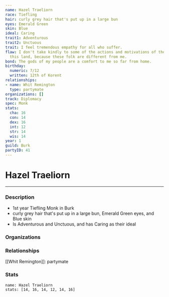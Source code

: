 ```yaml
---
name: Hazel Traeliorn
race: Tiefling
hair: curly grey hair that's put up in a large bun
eyes: Emerald Green
skin: Blue
ideal: Caring
trait1: Adventurous
trait2: Unctuous
trait: I feel tremendous empathy for all who suffer.
flaw: I don't take kindly to some of the actions and motivations of the people of
  this land, because these folk are different from me.
bond: The gods of my people are a comfort to me so far from home.
birthday:
  numeric: 7/12
  written: 12th of Korent
relationships:
- name: Whit Remington
  type: partymate
organizations: []
track: Diplomacy
spec: Monk
stats:
  cha: 16
  con: 14
  dex: 16
  int: 12
  str: 14
  wis: 14
year: 1
guild: Burk
partyID: 41
---
```

# Hazel Traeliorn
---
### Description
- 1st year Tiefling Monk in Burk
- curly grey hair that's put up in a large bun, Emerald Green eyes, and Blue skin
- Is Adventurous and Unctuous, and has Caring as their ideal

### Organizations
### Relationships
[[Whit Remington]]: partymate
### Stats
```statblock
name: Hazel Traeliorn
stats: [14, 16, 14, 12, 14, 16]
```